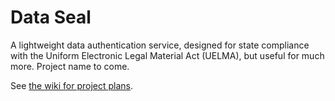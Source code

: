 # Data Seal

A lightweight data authentication service, designed for state compliance with the Uniform Electronic Legal Material Act (UELMA), but useful for much more. Project name to come.

See [the wiki for project plans](https://github.com/unitedstates/authentication/wiki).
